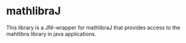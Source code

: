 # mathlibraJ
This library is a JNI-wrapper for mathlibraJ that provides access to the mahtlibra library in java applications.
